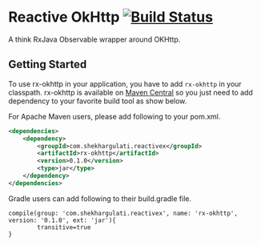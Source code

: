 # Reactive OkHttp [![Build Status](https://travis-ci.org/shekhargulati/rx-okhttp.svg)](https://travis-ci.org/shekhargulati/rx-okhttp)

A think RxJava Observable wrapper around OKHttp.


Getting Started
-------------

To use rx-okhttp in your application, you have to add `rx-okhttp` in your classpath. rx-okhttp is available on [Maven Central](http://search.maven.org/#search%7Cga%7C1%7Crx-okhttp) so you just need to add dependency to your favorite build tool as show below.

For Apache Maven users, please add following to your pom.xml.

```xml
<dependencies>
    <dependency>
        <groupId>com.shekhargulati.reactivex</groupId>
        <artifactId>rx-okhttp</artifactId>
        <version>0.1.0</version>
        <type>jar</type>
    </dependency>
</dependencies>
```

Gradle users can add following to their build.gradle file.

```
compile(group: 'com.shekhargulati.reactivex', name: 'rx-okhttp', version: '0.1.0', ext: 'jar'){
        transitive=true
}
```